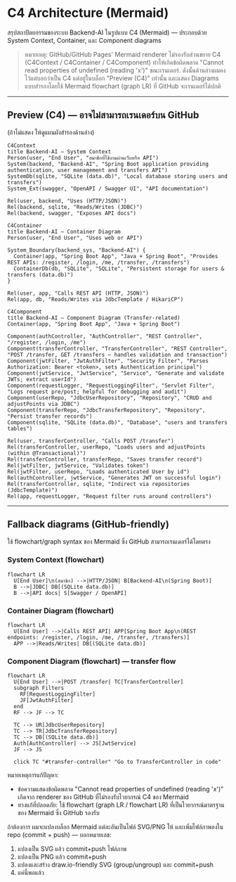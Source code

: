 # C4 Architecture (Mermaid)

สรุปสถาปัตยกรรมของระบบ Backend-AI ในรูปแบบ C4 (Mermaid) — ประกอบด้วย System Context, Container, และ Component diagrams

> หมายเหตุ: GitHub/GitHub Pages' Mermaid renderer ไม่รองรับส่วนขยาย C4 (C4Context / C4Container / C4Component) ทำให้เกิดข้อผิดพลาด "Cannot read properties of undefined (reading 'x')" ขณะเรนเดอร์.
> ดังนั้นด้านล่างผมคงไว้แต่บอกว่าเป็น C4 แต่อยู่ในบล็อก "Preview (C4)" เท่านั้น และแสดง Diagrams แบบสำรองโดยใช้ Mermaid flowchart (graph LR) ที่ GitHub จะเรนเดอร์ได้ปกติ

---

## Preview (C4) — อาจไม่สามารถเรนเดอร์บน GitHub
(ถ้าไม่แสดง ให้ดูแผนผังสำรองด้านล่าง)

```mermaid
C4Context
title Backend-AI — System Context
Person(user, "End User", "สมาชิกที่ใช้งานผ่านเว็บหรือ API")
System(backend, "Backend-AI", "Spring Boot application providing authentication, user management and transfers API")
SystemDb(sqlite, "SQLite (data.db)", "Local database storing users and transfers")
System_Ext(swagger, "OpenAPI / Swagger UI", "API documentation")

Rel(user, backend, "Uses (HTTP/JSON)")
Rel(backend, sqlite, "Reads/Writes (JDBC)")
Rel(backend, swagger, "Exposes API docs")
```

```mermaid
C4Container
title Backend-AI — Container Diagram
Person(user, "End User", "Uses web or API")

System_Boundary(backend_sys, "Backend-AI") {
  Container(app, "Spring Boot App", "Java + Spring Boot", "Provides REST APIs: /register, /login, /me, /transfer, /transfers")
  ContainerDb(db, "SQLite", "SQLite", "Persistent storage for users & transfers (data.db)")
}

Rel(user, app, "Calls REST API (HTTP, JSON)")
Rel(app, db, "Reads/Writes via JdbcTemplate / HikariCP")
```

```mermaid
C4Component
title Backend-AI — Component Diagram (Transfer-related)
Container(app, "Spring Boot App", "Java + Spring Boot")

Component(authController, "AuthController", "REST Controller", "/register, /login, /me")
Component(transferController, "TransferController", "REST Controller", "POST /transfer, GET /transfers — handles validation and transaction")
Component(jwtFilter, "JwtAuthFilter", "Security Filter", "Parses Authorization: Bearer <token>, sets Authentication principal")
Component(jwtService, "JwtService", "Service", "Generate and validate JWTs; extract userId")
Component(requestLogger, "RequestLoggingFilter", "Servlet Filter", "Logs request pre/post; helpful for debugging and audit")
Component(userRepo, "JdbcUserRepository", "Repository", "CRUD and adjustPoints via JDBC")
Component(transferRepo, "JdbcTransferRepository", "Repository", "Persist transfer records")
Component(sqlite, "SQLite (data.db)", "Database", "users and transfers tables")

Rel(user, transferController, "Calls POST /transfer")
Rel(transferController, userRepo, "Loads users and adjustPoints (within @Transactional)")
Rel(transferController, transferRepo, "Saves transfer record")
Rel(jwtFilter, jwtService, "Validates token")
Rel(jwtFilter, userRepo, "Loads authenticated User by id")
Rel(authController, jwtService, "Generates JWT on successful login")
Rel(transferController, sqlite, "Indirect via repositories (JdbcTemplate)")
Rel(app, requestLogger, "Request filter runs around controllers")
```

---

## Fallback diagrams (GitHub-friendly)

ใช้ flowchart/graph syntax ของ Mermaid ซึ่ง GitHub สามารถเรนเดอร์ได้โดยตรง

### System Context (flowchart)

```mermaid
flowchart LR
  U[End User]\n(สมาชิก) -->|HTTP/JSON| B[Backend-AI\n(Spring Boot)]
  B -->|JDBC| DB[(SQLite data.db)]
  B -->|API docs| S[Swagger / OpenAPI]
```

### Container Diagram (flowchart)

```mermaid
flowchart LR
  U[End User] -->|Calls REST API| APP[Spring Boot App\n(REST endpoints: /register, /login, /me, /transfer, /transfers)]
  APP -->|Reads/Writes| DB[(SQLite data.db)]
```

### Component Diagram (flowchart) — transfer flow

```mermaid
flowchart LR
  U[End User] -->|POST /transfer| TC[TransferController]
  subgraph Filters
    RF[RequestLoggingFilter]
    JF[JwtAuthFilter]
  end
  RF --> JF --> TC

  TC --> UR[JdbcUserRepository]
  TC --> TR[JdbcTransferRepository]
  TC --> DB[(SQLite data.db)]
  Auth[AuthController] --> JS[JwtService]
  JF --> JS

  click TC "#transfer-controller" "Go to TransferController in code"
```

หมายเหตุการแก้ปัญหา:
- ข้อความแสดงข้อผิดพลาด "Cannot read properties of undefined (reading 'x')" เกิดจาก renderer ของ GitHub ที่ไม่รองรับไวยากรณ์ C4 ของ Mermaid
- ทางแก้ที่ปลอดภัย: ใช้ flowchart (graph LR / flowchart LR) ที่เป็นไวยากรณ์มาตรฐานของ Mermaid ซึ่ง GitHub รองรับ

ถ้าต้องการ ผมจะแปลงบล็อก Mermaid แต่ละอันเป็นไฟล์ SVG/PNG ให้ และเพิ่มไฟล์ภาพลงใน repo (commit + push) — บอกหมายเลข:
1) แปลงเป็น SVG แล้ว commit+push ไฟล์ภาพ
2) แปลงเป็น PNG แล้ว commit+push
3) แปลงและสร้าง draw.io-friendly SVG (group/ungroup) และ commit+push
4) แค่นี้พอแล้ว
